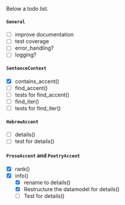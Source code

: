 Below a todo list.


#### `General`
- [ ] improve documentation
- [ ] test coverage
- [ ] error_handling?
- [ ] logging?

#### `SentenceContext`

- [x] contains_accent()
- [ ] find_accent() 
- [ ] tests for find_accent() 
- [ ] find_iter() 
- [ ] tests for find_iter() 
  
#### `HebrewAccent`  
- [ ] details()
- [ ] test for details()

#### `ProseAccent` and `PoetryAccent`
- [x] rank()
- [x] info()
  - [x] rename to details()
  - [X] Restructure the datamodel for details()
  - [ ] Test for details()
